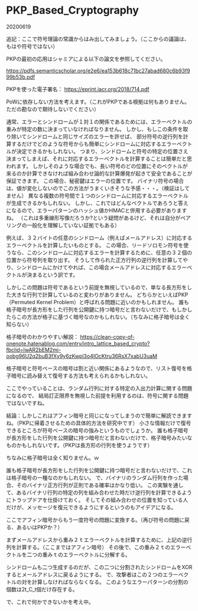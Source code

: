 # PKP_Based_Cryptography

20200619

追記：ここで符号理論の常識からはみ出してみましょう。（ここからの議論は、もはや符号ではない）

PKPの最初の応用はシャミアによる以下の論文を参照してください。

https://pdfs.semanticscholar.org/e2e6/ea153b618c71bc27abad680c6b93f999b53b.pdf

PKPを使った電子署名：
https://eprint.iacr.org/2018/714.pdf


PoWに依存しない方法を考えます。（これがPKPである根拠は何もありません。ただの勘なので期待しないでください）

通常、エラーとシンドロームが１対１の関係であるためには、エラーベクトルの重みが特定の数に決まっていなければなりません。
しかし、もしこの条件を取り除いてシンドロームと同じサイズのエラーを許せば、
部分符号の逆行列を計算するだけでどのような符号からも簡単にシンドロームに対応するエラーベクトルが決定できるかもしれない。
つまり、シンドロームと符号の特定の位置さえ決まってしまえば、それに対応するエラーベクトルを計算することは簡単だと思われます。
しかしそのような場合でも、長い符号のどの位置にそのベクトルが来るのか計算できなければ組み合わせ論的な計算爆発が起きて安全であることが保証できます。
この場合、秘密鍵はエラーの位置です。
バイナリ符号の場合は、値が変化しないのでこの方法がうまくいきそうな予感・・・。（検証はしてません）
異なる複数の符号間で１つのシンドロームに対応するエラーベクトルが生成できるかもしれない。
しかし、これではどんなベクトルであろうと答えになるので、エラーパターンのハッシュ値かHMACと併用する必要がありますね。
（これは多重線形写像だろうか?という疑問があるけど、それは自分がペアリングの一般化を理解していない証拠でもある）

例えば、３２バイトの任意のシンドローム（例えばメールアドレス）に対応するエラーベクトルを計算したいものとする。
この場合、リードソロモン符号を使うなら、このシンドロームに対応するエラーを計算するために、任意の３２個の位置から符号列を取り出す。
そうして作られた正方行列の逆行列を計算してやり、シンドロームにかけてやれば、この場合メールアドレスに対応するエラーベクトルが決まるという訳です。

しかしこの問題は符号であるという前提を無視しているので、単なる長方形をした大きな行列で計算しているのと変わりがありません。
どちらかといえばPKP（Permuted Kernel Problem）と呼ばれる問題に近いのかもしれません。
誰も格子暗号が長方形をした行列を公開鍵に持つ暗号だと言わないだけで、もしかしたらこの方法が格子に基づく暗号なのかもしれない。（ちなみに格子暗号は全く知らない）

格子暗号のわかりやすい解説：
https://clean-copy-of-onenote.hatenablog.com/entry/intro_lattice_based_crypto?fbclid=IwAR2bEM2mi-oobg96U2q2buB3fXy9y6zKwpl3o4IOcKtru36RsX7xabU3uaM

格子暗号と符号ベースの暗号は割と近い関係にあるようなので、リスト復号を格子暗号に読み替えて復号する方法も考えられるかもしれない。

ここでやっていることは、ランダム行列に対する特定の入出力計算に関する問題になるので、
結局訂正限界を無視した前提を利用するのは、符号に関する問題ではないですね。

結論：しかしこれはアフィン暗号と同じになってしまうので簡単に解読できますね。（PKPに帰着させるための具体的方法を研究中です）
小さな情報だけで復号できるところが符号ベースの暗号の強みというものでしょうか。
誰も格子暗号が長方形をした行列を公開鍵に持つ暗号だと言わないだけで、格子暗号みたいなものかもしれないです。（PKPは長方形の行列を使うようです）

ちなみに格子暗号は全く知りません。ｗ

誰も格子暗号が長方形をした行列を公開鍵に持つ暗号だと言わないだけで、これは格子暗号の一種なのかもしれない。
で、バイナリのランダム行列を作った場合、そのバイナリ正方行列が正則である確率はかなり低い。
この実験を通して、あるバイナリ行列の特定の列を組み合わせた時だけ逆行列を計算できるようにトラップドアを仕掛けておく。
そしてその組み合わせの位置を知っている人だけが、メッセージを復元できるようにするというのもアイデアになる。


ここでアフィン暗号からもう一度符号の問題に変換する。（再び符号の問題に戻る、あるいはPKPか？）

まずメールアドレスから重み２ｔエラーベクトルを計算するために、上記の逆行列を計算する。（ここまではアフィン暗号）
その後で、この重み２ｔのエラーベクトルを二つの重みｔのエラーベクトルに分解する。

シンドロームも二つ生成するのだが、この二つに分割されたシンドロームをXORするとメールアドレスに戻るようにする。
で、攻撃者はこの２つのエラーベクトルの対を計算しなければならなくなる。
このようなエラーパターンの分割の個数は2t_C_t個だけ存在する。

で、これで何かできないかを考え中。
